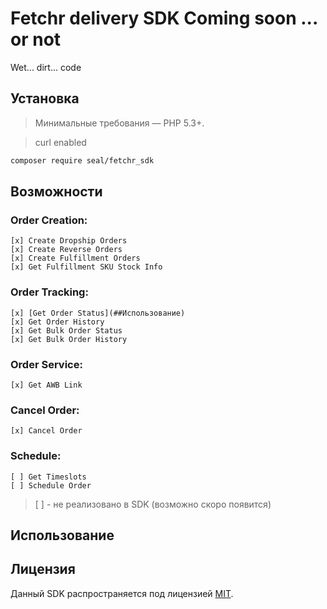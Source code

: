 # Fetchr delivery SDK Coming soon ... or not
Wet... dirt... code


## Установка

> Минимальные требования — PHP 5.3+.

> curl enabled
```bash
composer require seal/fetchr_sdk
```

## Возможности

### Order Creation:
	[x] Create Dropship Orders
	[x] Create Reverse Orders
	[x] Create Fulfillment Orders 
	[x] Get Fulfillment SKU Stock Info

### Order Tracking:
	[x] [Get Order Status](##Использование)
	[x] Get Order History
	[x] Get Bulk Order Status
	[x] Get Bulk Order History

### Order Service:
	[x] Get AWB Link

### Cancel Order:
	[x] Cancel Order

### Schedule:
	[ ] Get Timeslots
	[ ] Schedule Order


> [ ] - не реализовано в SDK (возможно скоро появится)

## Использование
	
	



## Лицензия

Данный SDK распространяется под лицензией [MIT](http://opensource.org/licenses/MIT).

